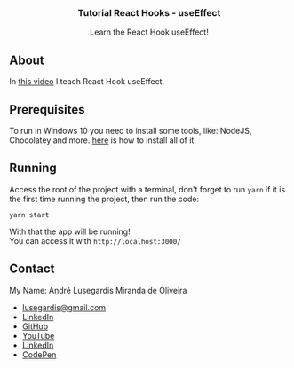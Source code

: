 <br />
<p align="center">

  <h3 align="center">Tutorial React Hooks - useEffect</h3>

  <p align="center">
    Learn the React Hook useEffect!
  </p>
</p>

## About
In [this video](https://www.youtube.com/watch?v=_YgZqlOgzOE&lc=UgwIfZUeI9lxOGYgkQh4AaABAg) I teach React Hook useEffect.

## Prerequisites
To run in Windows 10 you need to install some tools, like: NodeJS, Chocolatey and more. [here](https://github.com/MestreALMO/React-Requires-To-Run-Windows-) is how to install all of it.
<br/>

## Running
Access the root of the project with a terminal, don't forget to run ```yarn``` if it is the first time running the project, then run the code:
```
yarn start
```
With that the app will be running! 
<br />You can access it with ```http://localhost:3000/```

## Contact
My Name: André Lusegardis Miranda de Oliveira
  * lusegardis@gmail.com
  * [LinkedIn](https://www.linkedin.com/in/andr%C3%A9-lusegardis/detail/recent-activity/shares/)
  * [GitHub](https://github.com/MestreALMO)
  * [YouTube](https://www.youtube.com/channel/UCoxaVAl8-XHPv__s48HMPZA)
  * [LinkedIn](https://twitter.com/Lusegardis)
  * [CodePen](https://codepen.io/MestreALMO)
